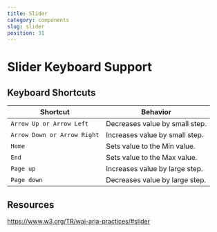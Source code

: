 ```yaml
---
title: Slider
category: components
slug: slider
position: 31
---
```

# Slider Keyboard Support

## Keyboard Shortcuts

| Shortcut | Behavior |
|--------|-----------------|
|`Arrow Up or Arrow Left`| Decreases value by small step.|
|`Arrow Down or Arrow Right`|Increases value by small step.|
|`Home`| Sets value to the Min value.|
|`End`| Sets value to the Max value.|
|`Page up`| Increases value by large step.|
|`Page down`| Decreases value by large step.|

## Resources
https://www.w3.org/TR/wai-aria-practices/#slider
